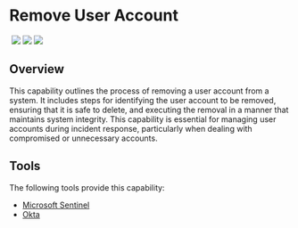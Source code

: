 # Remove User Account
&nbsp;![](https://img.shields.io/badge/ID-C4602-blue)&nbsp;![](https://img.shields.io/badge/Phase-Eradication_%28P0004%29-blue)&nbsp;![](https://img.shields.io/badge/Category-Identity-blue)
## Overview
This capability outlines the process of removing a user account from a system. It includes steps for identifying the user account to be removed, ensuring that it is safe to delete, and executing the removal in a manner that maintains system integrity. This capability is essential for managing user accounts during incident response, particularly when dealing with compromised or unnecessary accounts.

## Tools
The following tools provide this capability:

- [Microsoft Sentinel](../tool/ms-sentinel/C4602.md)
- [Okta](../tool/okta/C4602.md)